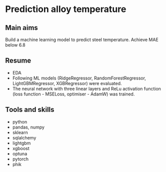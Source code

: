 # Prediction alloy temperature

## Main aims
Build a machine learning model to predict steel temperature. Achieve MAE below 6.8

## Resume
- EDA
- Following ML models (RidgeRegressor, RandomForestRegressor, LightGBMRegressor, XGBRegressor) were evaluated.
- The neural network with three linear layers and ReLu activation function (loss function - MSELoss, optimiser - AdamW) was trained.

## Tools and skills
- python
- pandas, numpy
- sklearn
- sqlalchemy
- lightgbm
- xgboost
- optuna
- pytorch
- phik

